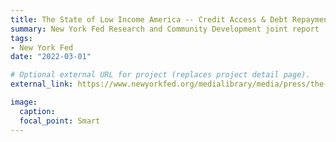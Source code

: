 ```yaml
---
title: The State of Low Income America -- Credit Access & Debt Repayment
summary: New York Fed Research and Community Development joint report
tags:
- New York Fed
date: "2022-03-01"

# Optional external URL for project (replaces project detail page).
external_link: https://www.newyorkfed.org/medialibrary/media/press/the-state-of-low-income-america-credit-access-debt-payment-march-2022

image:
  caption:
  focal_point: Smart
---
```

